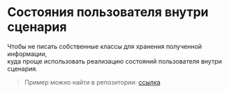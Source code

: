 #  Состояния пользователя внутри сценария
Чтобы не писать собственные классы для хранения полученной информации,  
куда проще использовать реализацию состояний пользователя внутри сценария.
> Пример можно найти в репозитории: [ссылка](https://github.com/eternnoir/pyTelegramBotAPI/blob/master/examples/custom_states.py)

